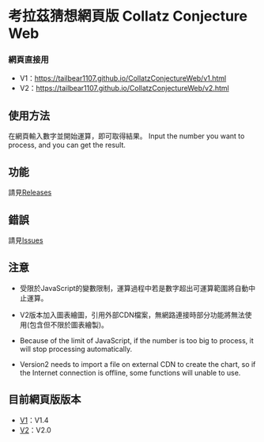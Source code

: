 # 考拉茲猜想網頁版 Collatz Conjecture Web
### 網頁直接用
- V1：<https://tailbear1107.github.io/CollatzConjectureWeb/v1.html>
- V2：<https://tailbear1107.github.io/CollatzConjectureWeb/v2.html>

## 使用方法
在網頁輸入數字並開始運算，即可取得結果。
Input the number you want to process, and you can get the result.

## 功能
請見[Releases](https://github.com/TailBear1107/CollatzConjectureWeb/releases)

## 錯誤
請見[Issues](https://github.com/TailBear1107/CollatzConjectureWeb/issues)

## 注意
- 受限於JavaScript的變數限制，運算過程中若是數字超出可運算範圍將自動中止運算。
- V2版本加入圖表繪圖，引用外部CDN檔案，無網路連接時部分功能將無法使用(包含但不限於圖表繪製)。

- Because of the limit of JavaScript, if the number is too big to process, it will stop processing automatically.
- Version2 needs to import a file on external CDN to create the chart, so if the Internet connection is offline, some functions will unable to use.

## 目前網頁版版本
- [V1](https://tailbear1107.github.io/CollatzConjectureWeb/v1.html)：V1.4
- [V2](https://tailbear1107.github.io/CollatzConjectureWeb/v2.html)：V2.0
